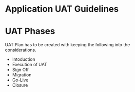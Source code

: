 # Application UAT Guidelines 

    
# UAT Phases
UAT Plan has to be created with keeping the following into the considerations.

* Intoduction 
* Execution of UAT
* Sign Off 
* Migration
* Go-Live
* Closure 

